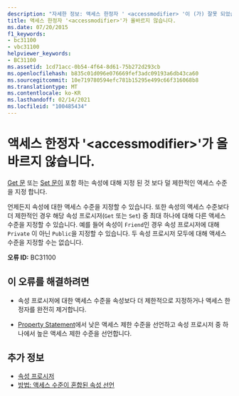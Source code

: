 ```yaml
---
description: "자세한 정보: 액세스 한정자 ' <accessmodifier> '이 (가) 잘못 되었습니다."
title: 액세스 한정자 '<accessmodifier>'가 올바르지 않습니다.
ms.date: 07/20/2015
f1_keywords:
- bc31100
- vbc31100
helpviewer_keywords:
- BC31100
ms.assetid: 1cd71acc-0b54-4f64-8d61-75b272d293cb
ms.openlocfilehash: b835c01d096e076669fef3adc09193a6db43ca60
ms.sourcegitcommit: 10e719780594efc781b15295e499c66f316068b8
ms.translationtype: MT
ms.contentlocale: ko-KR
ms.lasthandoff: 02/14/2021
ms.locfileid: "100485434"
---
```

# <a name="access-modifier-accessmodifier-is-not-valid"></a>액세스 한정자 '\<accessmodifier>'가 올바르지 않습니다.

[Get 문](../language-reference/statements/get-statement.md) 또는 [Set 문이](../language-reference/statements/set-statement.md) 포함 하는 속성에 대해 지정 된 것 보다 덜 제한적인 액세스 수준을 지정 합니다.  
  
 언제든지 속성에 대한 액세스 수준을 지정할 수 있습니다. 또한 속성의 액세스 수준보다 더 제한적인 경우 해당 속성 프로시저(`Get` 또는 `Set`) 중 최대 하나에 대해 다른 액세스 수준을 지정할 수 있습니다. 예를 들어 속성이 `Friend`인 경우 속성 프로시저에 대해 `Private` 이 아닌 `Public`을 지정할 수 있습니다. 두 속성 프로시저 모두에 대해 액세스 수준을 지정할 수는 없습니다.  
  
 **오류 ID:** BC31100  
  
## <a name="to-correct-this-error"></a>이 오류를 해결하려면  
  
- 속성 프로시저에 대한 액세스 수준을 속성보다 더 제한적으로 지정하거나 액세스 한정자를 완전히 제거합니다.  
  
- [Property Statement](../language-reference/statements/property-statement.md)에서 낮은 액세스 제한 수준을 선언하고 속성 프로시저 중 하나에서 높은 액세스 제한 수준을 선언합니다.  
  
## <a name="see-also"></a>추가 정보

- [속성 프로시저](../programming-guide/language-features/procedures/property-procedures.md)
- [방법: 액세스 수준이 혼합된 속성 선언](../programming-guide/language-features/procedures/how-to-declare-a-property-with-mixed-access-levels.md)
